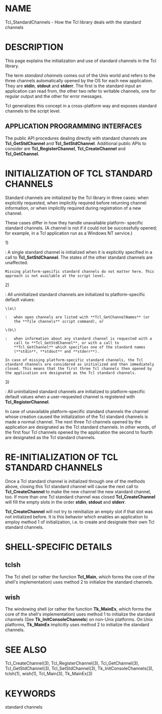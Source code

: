 # NAME

Tcl_StandardChannels - How the Tcl library deals with the standard
channels

# DESCRIPTION

This page explains the initialization and use of standard channels in
the Tcl library.

The term *standard channels* comes out of the Unix world and refers to
the three channels automatically opened by the OS for each new
application. They are **stdin**, **stdout** and **stderr**. The first is
the standard input an application can read from, the other two refer to
writable channels, one for regular output and the other for error
messages.

Tcl generalizes this concept in a cross-platform way and exposes
standard channels to the script level.

## APPLICATION PROGRAMMING INTERFACES

The public API procedures dealing directly with standard channels are
**Tcl_GetStdChannel** and **Tcl_SetStdChannel**. Additional public APIs
to consider are **Tcl_RegisterChannel**, **Tcl_CreateChannel** and
**Tcl_GetChannel**.

# INITIALIZATION OF TCL STANDARD CHANNELS

Standard channels are initialized by the Tcl library in three cases:
when explicitly requested, when implicitly required before returning
channel information, or when implicitly required during registration of
a new channel.

These cases differ in how they handle unavailable platform- specific
standard channels. (A channel is not if it could not be successfully
opened; for example, in a Tcl application run as a Windows NT service.)

1\)

:   A single standard channel is initialized when it is explicitly
    specified in a call to **Tcl_SetStdChannel**. The states of the
    other standard channels are unaffected.

    Missing platform-specific standard channels do not matter here. This
    approach is not available at the script level.

2\)

:   All uninitialized standard channels are initialized to
    platform-specific default values:

    \(a\)

    :   when open channels are listed with **Tcl_GetChannelNames** (or
        the **file channels** script command), or

    \(b\)

    :   when information about any standard channel is requested with a
        call to **Tcl_GetStdChannel**, or with a call to
        **Tcl_GetChannel** which specifies one of the standard names
        (**stdin**, **stdout** and **stderr**).

    In case of missing platform-specific standard channels, the Tcl
    standard channels are considered as initialized and then immediately
    closed. This means that the first three Tcl channels then opened by
    the application are designated as the Tcl standard channels.

3\)

:   All uninitialized standard channels are initialized to
    platform-specific default values when a user-requested channel is
    registered with **Tcl_RegisterChannel**.

In case of unavailable platform-specific standard channels the channel
whose creation caused the initialization of the Tcl standard channels is
made a normal channel. The next three Tcl channels opened by the
application are designated as the Tcl standard channels. In other words,
of the first four Tcl channels opened by the application the second to
fourth are designated as the Tcl standard channels.

# RE-INITIALIZATION OF TCL STANDARD CHANNELS

Once a Tcl standard channel is initialized through one of the methods
above, closing this Tcl standard channel will cause the next call to
**Tcl_CreateChannel** to make the new channel the new standard channel,
too. If more than one Tcl standard channel was closed
**Tcl_CreateChannel** will fill the empty slots in the order **stdin**,
**stdout** and **stderr**.

**Tcl_CreateChannel** will not try to reinitialize an empty slot if that
slot was not initialized before. It is this behavior which enables an
application to employ method 1 of initialization, i.e. to create and
designate their own Tcl standard channels.

# SHELL-SPECIFIC DETAILS

## tclsh

The Tcl shell (or rather the function **Tcl_Main**, which forms the core
of the shell\'s implementation) uses method 2 to initialize the standard
channels.

## wish

The windowing shell (or rather the function **Tk_MainEx**, which forms
the core of the shell\'s implementation) uses method 1 to initialize the
standard channels (See **Tk_InitConsoleChannels**) on non-Unix
platforms. On Unix platforms, **Tk_MainEx** implicitly uses method 2 to
initialize the standard channels.

# SEE ALSO

Tcl_CreateChannel(3), Tcl_RegisterChannel(3), Tcl_GetChannel(3),
Tcl_GetStdChannel(3), Tcl_SetStdChannel(3), Tk_InitConsoleChannels(3),
tclsh(1), wish(1), Tcl_Main(3), Tk_MainEx(3)

# KEYWORDS

standard channels
